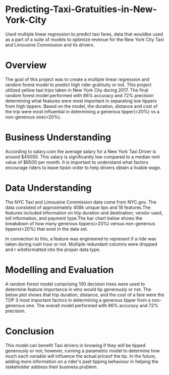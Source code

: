 # Predicting-Taxi-Gratuities-in-New-York-City
Used multiple linear regression to predict taxi fares, data that wouldbe used as a part of a suite of models to optimize revenue for the New York City Taxi and Limousine Commission and its drivers.

# Overview
The goal of this project was to create a multiple linear regression and random forest model to predict high rider gratituity or not. This project utilized yellow taxi trips taken in New York City during 2017. The final random forest model performed with 86% accuracy and 72% precision determining what features were most important in separating low tippers from high tippers. Based on the model, the duration, distance and cost of the trip were most influential in determining a generous tipper(>20%) vs a non-generous one(<20%).  

# Business Understanding
According to salary.com the average salary for a New York Taxi Driver is around $45000. This salary is significantly low compared to a median rent value of $6500 per month. It is important to understand what factors encourage riders to leave tipsin order to help drivers obtain a livable wage.

# Data Understanding
The NYC Taxi and Limousine Commission data come from NYC.gov. The data consisted of approximately 408k unique tips and 18 features.The features included information on trip duration and destination, vendor used, toll information, and payment type.The bar chart below shows the breakdown of how many generous tippers(>20%) versus non-generous tippers(<20%) that exist in the data set.

In connection to this, a feature was engineered to represent if a ride was taken during rush hour or not. Multiple redundant columns were dropped and r witeformatted into the proper data type.


# Modelling and Evaluation
A random forest model comprising 100 decision trees were used to determine feature importance in who would tip generously or not. The below plot shows that trip duration, distance, and the cost of a fare were the TOP 3 most important factors in determining a generous tipper from a non-generous one. The overall model performed with 86% accuracy and 72% precision.

# Conclusion
This model can benefit Taxi drivers in knowing if they will be tipped generously or not; however, running a parametric model to determine how much each variable will influence the actual priceof the tip. In the future, adding more information on a rider's past tipping behaviour in helping the stakeholder address their business problem.
